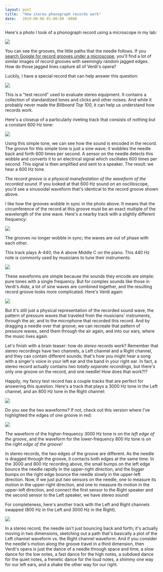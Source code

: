 ```yaml
---
layout: post
title:  "How stereo phonograph records work"
date:   2019-08-06 01:00:00 -0800
---
```


Here's a photo I took of a phonograph record using a microscope in my lab:

<img src="/assets/side2.png">

You can see the grooves, the little paths that the needle follows.  If you [search Google for record grooves under a microscope](https://www.google.com/search?q=record+groove+microscope), you'll find a lot of similar images of record grooves with seemingly random jagged edges.  How do those jagged lines capture all of Verdi's opera?

Luckily, I have a special record that can help answer this question:

<img src="/assets/record.jpeg">

<!--more-->

This is a "test record" used to evaluate stereo equipment.  It contains a collection of standardized tones and clicks and other noises.  And while it probably never made the *Billboard Top 100*, it can help us understand how records work.

Here's a closeup of a particularly riveting track that consists of nothing but a constant 600 Hz tone:

<img src="/assets/track_05.png">

Using this simple tone, we can see how the sound is encoded in the record.  The groove for this simple tone is just a sine wave; it wobbles the needle back and forth 600 times per second.  A sensor on the needle detects this wobble and converts it to an electrical signal which oscillates 600 times per second.  This signal is then amplified and sent to a speaker.  The result:  we hear a 600 Hz tone.

*The record groove is a physical manefestation of the waveform of the recorded sound.*  If you looked at that 600 Hz sound on an oscilloscope, you'd see a sinusoidal waveform that's identical to the record groove shown above.

I like how the grooves wobble in sync in the photo above.  It means that the circumference of the record at this groove must be an exact multiple of the wavelength of the sine wave.  Here's a nearby track with a slightly different frequency:

<img src="/assets/track_05b.png">

The grooves no longer wobble in sync; the waves are out of phase with each other.

This track plays A-440, the A above Middle C on the piano.  This 440 Hz note is commonly used by musicians to tune their instruments:

<img src="/assets/track_08.png">

These waveforms are simple because the sounds they encode are simple:  pure tones with a single frequency.  But for complex sounds like those in Verdi's *Aida*, a lot of sine waves are combined together, and the resulting record groove looks more complicated.  Here's Verdi again:

<img src="/assets/side2.png">

But it's still just a physical representation of the recorded sound wave, the pattern of pressure waves that traveled from the musicians' instruments, through the air, and to the microphone that recorded this record.  And by dragging a needle over that groove, we can recreate that pattern of pressure waves, send them through the air again, and into our ears, where the music lives again.

Let's finish with a brain teaser:  how do *stereo* records work?  Remember that stereo recordings have two channels, a Left channel and a Right channel, and they can contain different sounds; that's how you might hear a song with a singer's voice in your left ear and the band in your right ear.  In fact, a stereo record actually contains *two totally separate recordings*, but there's only one groove on the record, and one needle!  How does that work?!?

Happily, my fancy test record has a couple tracks that are perfect for answering this question.  Here's a track that plays a 3000 Hz tone in the Left channel, and an 800 Hz tone in the Right channel:

<img src="/assets/track_10.png">

Do you see the two waveforms?  If not, check out this version where I've highlighted the edges of one groove in red:

<img src="/assets/track_10_highlighted.png">

The waveform of the higher-frequency 3000 Hz tone is on the *left edge of the groove*, and the waveform for the lower-frequency 800 Hz tone is on the *right edge of the groove!*

In stereo records, the two edges of the groove are different.  As the needle is dragged through the groove, it contacts both edges at the same time.  In the 3000 and 800 Hz recording above, the small bumps on the left edge bounce the needle rapidly in the upper-right direction, and the bigger bumps on the right edge bounce the needle slowly in the upper-left direction.  Now, if we just put *two* sensors on the needle, one to measure its motion in the upper-right direction, and one to measure its motion in the upper-left direction, and connect the first sensor to the Right speaker and the second sensor to the Left speaker, we have stereo sound!

For completeness, here's another track with the Left and Right channels swapped (800 Hz in the Left and 3000 Hz in the Right).

<img src="/assets/track_09.png">

In a stereo record, the needle isn't just bouncing back and forth; it's actually moving in two dimensions, sketching out a path that's basically a plot of the Left channel waveform vs. the Right channel waveform.  And if you consider the needle's motion along the groove travel in a third dimension, then Verdi's opera is just the dance of a needle through space and time, a slow dance for the low notes, a fast dance for the high notes, a subdued dance for the quiet notes, a frenetic dance for the loud notes, a shimmy one way for our left ears, and a shake the other way for our right.




